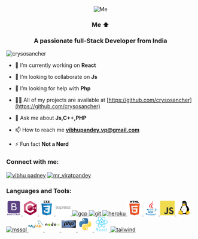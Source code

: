 <div align=center>
 
![Me](https://c.tenor.com/twB7JJB2OD0AAAAM/spiderman-save-the-day-deadpool-saves-the-day.gif)
### Me ⬆</div>
<h3 align="center">A passionate full-Stack Developer from India</h3>

<p align="left"> <img src="https://komarev.com/ghpvc/?username=crysosancher&label=Profile%20views&color=0e75b6&style=flat" alt="crysosancher" /> </p>

- 🔭 I’m currently working on **React**

- 👯 I’m looking to collaborate on **Js**

- 🤝 I’m looking for help with **Php**

- 👨‍💻 All of my projects are available at [https://github.com/crysosancher](https://github.com/crysosancher)

- 💬 Ask me about **Js,C++,PHP**

- 📫 How to reach me **vibhupandey.vp@gmail.com**

- ⚡ Fun fact **Not a Nerd**

<h3 align="left">Connect with me:</h3>
<p align="left">
<a href="https://fb.com/vibhu padney" target="blank"><img align="center" src="https://raw.githubusercontent.com/rahuldkjain/github-profile-readme-generator/master/src/images/icons/Social/facebook.svg" alt="vibhu padney" height="30" width="40" /></a>
<a href="https://instagram.com/mr_viratpandey" target="blank"><img align="center" src="https://raw.githubusercontent.com/rahuldkjain/github-profile-readme-generator/master/src/images/icons/Social/instagram.svg" alt="mr_viratpandey" height="30" width="40" /></a>
</p>

<h3 align="left">Languages and Tools:</h3>
<p align="left"> <a href="https://getbootstrap.com" target="_blank"> <img src="https://raw.githubusercontent.com/devicons/devicon/master/icons/bootstrap/bootstrap-plain-wordmark.svg" alt="bootstrap" width="40" height="40"/> </a> <a href="https://www.w3schools.com/cpp/" target="_blank"> <img src="https://raw.githubusercontent.com/devicons/devicon/master/icons/cplusplus/cplusplus-original.svg" alt="cplusplus" width="40" height="40"/> </a> <a href="https://www.w3schools.com/css/" target="_blank"> <img src="https://raw.githubusercontent.com/devicons/devicon/master/icons/css3/css3-original-wordmark.svg" alt="css3" width="40" height="40"/> </a> <a href="https://expressjs.com" target="_blank"> <img src="https://raw.githubusercontent.com/devicons/devicon/master/icons/express/express-original-wordmark.svg" alt="express" width="40" height="40"/> </a> <a href="https://cloud.google.com" target="_blank"> <img src="https://www.vectorlogo.zone/logos/google_cloud/google_cloud-icon.svg" alt="gcp" width="40" height="40"/> </a> <a href="https://git-scm.com/" target="_blank"> <img src="https://www.vectorlogo.zone/logos/git-scm/git-scm-icon.svg" alt="git" width="40" height="40"/> </a> <a href="https://heroku.com" target="_blank"> <img src="https://www.vectorlogo.zone/logos/heroku/heroku-icon.svg" alt="heroku" width="40" height="40"/> </a> <a href="https://www.w3.org/html/" target="_blank"> <img src="https://raw.githubusercontent.com/devicons/devicon/master/icons/html5/html5-original-wordmark.svg" alt="html5" width="40" height="40"/> </a> <a href="https://www.java.com" target="_blank"> <img src="https://raw.githubusercontent.com/devicons/devicon/master/icons/java/java-original.svg" alt="java" width="40" height="40"/> </a> <a href="https://developer.mozilla.org/en-US/docs/Web/JavaScript" target="_blank"> <img src="https://raw.githubusercontent.com/devicons/devicon/master/icons/javascript/javascript-original.svg" alt="javascript" width="40" height="40"/> </a> <a href="https://www.linux.org/" target="_blank"> <img src="https://raw.githubusercontent.com/devicons/devicon/master/icons/linux/linux-original.svg" alt="linux" width="40" height="40"/> </a> <a href="https://www.microsoft.com/en-us/sql-server" target="_blank"> <img src="https://www.svgrepo.com/show/303229/microsoft-sql-server-logo.svg" alt="mssql" width="40" height="40"/> </a> <a href="https://www.mysql.com/" target="_blank"> <img src="https://raw.githubusercontent.com/devicons/devicon/master/icons/mysql/mysql-original-wordmark.svg" alt="mysql" width="40" height="40"/> </a> <a href="https://nodejs.org" target="_blank"> <img src="https://raw.githubusercontent.com/devicons/devicon/master/icons/nodejs/nodejs-original-wordmark.svg" alt="nodejs" width="40" height="40"/> </a> <a href="https://www.php.net" target="_blank"> <img src="https://raw.githubusercontent.com/devicons/devicon/master/icons/php/php-original.svg" alt="php" width="40" height="40"/> </a> <a href="https://www.python.org" target="_blank"> <img src="https://raw.githubusercontent.com/devicons/devicon/master/icons/python/python-original.svg" alt="python" width="40" height="40"/> </a> <a href="https://reactjs.org/" target="_blank"> <img src="https://raw.githubusercontent.com/devicons/devicon/master/icons/react/react-original-wordmark.svg" alt="react" width="40" height="40"/> </a> <a href="https://tailwindcss.com/" target="_blank"> <img src="https://www.vectorlogo.zone/logos/tailwindcss/tailwindcss-icon.svg" alt="tailwind" width="40" height="40"/> </a> </p>
<!-- <div align=center>
 ![you](https://c.tenor.com/gqpambZ-0tMAAAAM/pizza-time-harry-osborn.gif)
 ### Now You Can View My Repo</div> -->

<!-- <p><img align="left" src="https://github-readme-stats.vercel.app/api/top-langs?username=crysosancher&show_icons=true&locale=en&layout=compact" alt="crysosancher" /></p> -->

<!-- <p>&nbsp;<img align="center" src="https://github-readme-stats.vercel.app/api?username=crysosancher&show_icons=true&locale=en" alt="crysosancher" /></p>

<p><img align="center" src="https://github-readme-streak-stats.herokuapp.com/?user=crysosancher&" alt="crysosancher" /></p>
 -->

